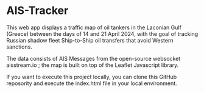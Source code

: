 # AIS-Tracker
This web app displays a traffic map of oil tankers in the Laconian Gulf (Greece) between the days of 14 and 21 April 2024, with the goal of tracking Russian shadow fleet Ship-to-Ship oil transfers that avoid Western sanctions.

The data consists of AIS Messages from the open-source websocket aisstream.io ; the map is built on top of the Leaflet Javascript library. 

If you want to execute this project locally, you can clone this GitHub reposority and execute the index.html file in your local environment.
